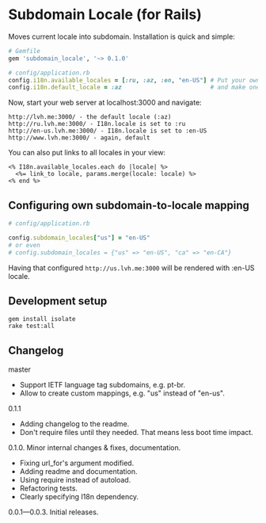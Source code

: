 # Subdomain Locale (for Rails)

Moves current locale into subdomain. Installation is quick and simple:

```ruby
# Gemfile
gem 'subdomain_locale', '~> 0.1.0'

# config/application.rb
config.i18n.available_locales = [:ru, :az, :en, "en-US"] # Put your own available locales
config.i18n.default_locale = :az                         # and make one default
```

Now, start your web server at localhost:3000 and navigate:

    http://lvh.me:3000/ - the default locale (:az)
    http://ru.lvh.me:3000/ - I18n.locale is set to :ru
    http://en-us.lvh.me:3000/ - I18n.locale is set to :en-US
    http://www.lvh.me:3000/ - again, default

You can also put links to all locales in your view:

```erb
<% I18n.available_locales.each do |locale| %>
  <%= link_to locale, params.merge(locale: locale) %>
<% end %>
```

## Configuring own subdomain-to-locale mapping

```ruby
# config/application.rb

config.subdomain_locales["us"] = "en-US"
# or even
# config.subdomain_locales = {"us" => "en-US", "ca" => "en-CA"}
```

Having that configured `http://us.lvh.me:3000` will be rendered with :en-US locale.

## Development setup

```
gem install isolate
rake test:all
```


## Changelog

master

* Support IETF language tag subdomains, e.g. pt-br.
* Allow to create custom mappings, e.g. "us" instead of "en-us".

0.1.1

* Adding changelog to the readme.
* Don't require files until they needed. That means less boot time impact.

0.1.0. Minor internal changes & fixes, documentation.

* Fixing url_for's argument modified.
* Adding readme and documentation.
* Using require instead of autoload.
* Refactoring tests.
* Clearly specifying I18n dependency.

0.0.1—0.0.3. Initial releases.

